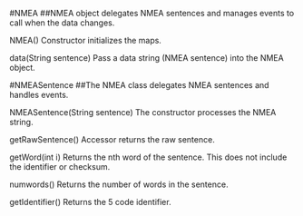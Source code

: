 #NMEA
##NMEA object delegates NMEA sentences and manages events to call when the data changes.

NMEA()
Constructor initializes the maps.

data(String sentence)
Pass a data string (NMEA sentence) into the NMEA object.

#NMEASentence
##The NMEA class delegates NMEA sentences and handles events.

NMEASentence(String sentence)
The constructor processes the NMEA string.

getRawSentence()
Accessor returns the raw sentence.

getWord(int i)
Returns the nth word of the sentence. This does not include the identifier or checksum.

numwords()
Returns the number of words in the sentence.

getIdentifier()
Returns the 5 code identifier.
